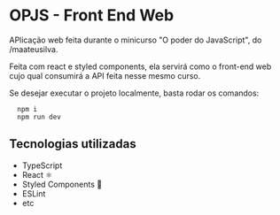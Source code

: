 # OPJS - Front End Web

APlicação web feita durante o minicurso "O poder do JavaScript", do /maateusilva.

Feita com react e styled components, ela servirá como o front-end web cujo qual consumirá
a API feita nesse mesmo curso.

Se desejar executar o projeto localmente, basta rodar os comandos:

```
  npm i
  npm run dev
```

## Tecnologias utilizadas

- TypeScript
- React ⚛
- Styled Components 💅
- ESLint
- etc

